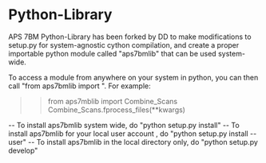 # Python-Library

APS 7BM Python-Library has been forked by DD to make modifications to setup.py for system-agnostic cython compilation, and create a proper importable python module called "aps7bmlib" that can be used system-wide.

To access a module from anywhere on your system in python, you can then call "from aps7bmlib import <file>".
For example:
>> from aps7mblib import Combine_Scans
>> Combine_Scans.fprocess_files(**kwargs)

-- To install aps7bmlib system wide, do "python setup.py install"
-- To install aps7bmlib for your local user account , do "python setup.py install --user"
-- To install aps7bmlib in the local directory only, do "python setup.py develop"
